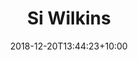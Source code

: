 ---
title: "Si Wilkins"
date: 2018-12-20T13:44:23+10:00
draft: false
jobtitle: "Ruby on Rails Developer (6.8 years)"
weight: 6.8
---